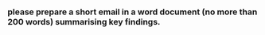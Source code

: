 ### please prepare a short email in a word document (no more than 200 words) summarising key findings.
